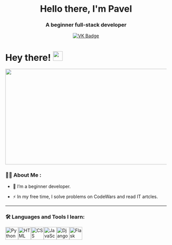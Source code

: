 <div id="header" align="center">
  <h1>Hello there, I'm Pavel</h1>
  <h3>A beginner full-stack developer</h3>
</div>
<div id="badges" align="center">
  <a href="https://vk.com/id49696694">
    <img src="https://img.shields.io/badge/VK-blue?logo=VK&logoColor=white&style=for-the-badge" alt="VK Badge"/>
  </a>
</div>
<div id="counter" align="center">
  <img src="https://komarev.com/ghpvc/?username=Medimuz&style=flat-square&color=green" alt=""/>
</div>
<h1> 
  Hey there! 
  <img src="https://media.giphy.com/media/hvRJCLFzcasrR4ia7z/giphy.gif" width="30px"/>
</h1>
  
<div align="center">
  <img src="https://media.giphy.com/media/dWesBcTLavkZuG35MI/giphy.gif" width="600" height="300"/>
</div>

### :man_technologist: About Me :

- :telescope: I’m a beginner developer.

- :zap: In my free time, I solve problems on CodeWars and read IT artcles.


---

### :hammer_and_wrench: Languages and Tools I learn:
<img src="https://cdn.jsdelivr.net/gh/devicons/devicon/icons/python/python-original.svg" title="Python" width="40" height="40"/><img src="https://cdn.jsdelivr.net/gh/devicons/devicon/icons/html5/html5-original.svg" title="HTML" width="40" height="40"/><img src="https://cdn.jsdelivr.net/gh/devicons/devicon/icons/css3/css3-original.svg" title="CSS" width="40" height="40"/><img src="https://cdn.jsdelivr.net/gh/devicons/devicon/icons/javascript/javascript-original.svg" title="JavaScript" width="40" height="40"/><img src="https://cdn.jsdelivr.net/gh/devicons/devicon/icons/django/django-plain.svg" title="Django" width="40" height="40"/><img src="https://cdn.jsdelivr.net/gh/devicons/devicon/icons/flask/flask-original.svg" title="Flask" width="40" height="40"/>
          
          
          
          
          
          

